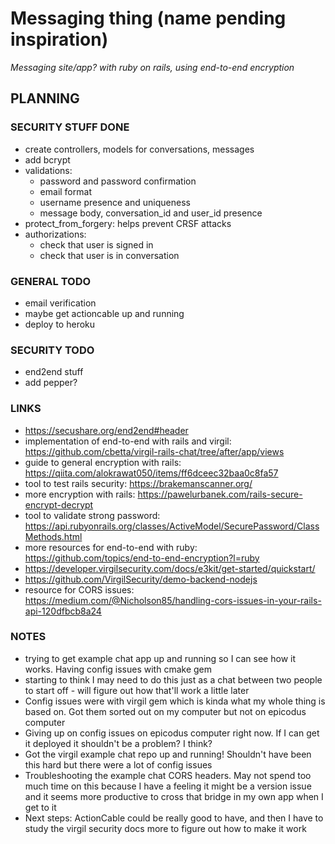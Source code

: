 # Messaging thing (name pending inspiration)
_Messaging site/app? with ruby on rails, using end-to-end encryption_

## PLANNING

### SECURITY STUFF DONE
  * create controllers, models for conversations, messages
  * add bcrypt
  * validations:
    * password and password confirmation
    * email format
    * username presence and uniqueness
    * message body, conversation_id and user_id presence
  * protect_from_forgery: helps prevent CRSF attacks
  * authorizations:
    * check that user is signed in
    * check that user is in conversation

### GENERAL TODO
  * email verification
  * maybe get actioncable up and running
  * deploy to heroku

### SECURITY TODO
  * end2end stuff
  * add pepper?

### LINKS
  * https://secushare.org/end2end#header
  * implementation of end-to-end with rails and virgil: https://github.com/cbetta/virgil-rails-chat/tree/after/app/views
  * guide to general encryption with rails: https://qiita.com/alokrawat050/items/ff6dceec32baa0c8fa57
  * tool to test rails security: https://brakemanscanner.org/
  * more encryption with rails: https://pawelurbanek.com/rails-secure-encrypt-decrypt
  * tool to validate strong password: https://api.rubyonrails.org/classes/ActiveModel/SecurePassword/ClassMethods.html
  * more resources for end-to-end with ruby: https://github.com/topics/end-to-end-encryption?l=ruby
  * https://developer.virgilsecurity.com/docs/e3kit/get-started/quickstart/
  * https://github.com/VirgilSecurity/demo-backend-nodejs
  * resource for CORS issues: https://medium.com/@Nicholson85/handling-cors-issues-in-your-rails-api-120dfbcb8a24

### NOTES
  * trying to get example chat app up and running so I can see how it works. Having config issues with cmake gem
  * starting to think I may need to do this just as a chat between two people to start off - will figure out how that'll work a little later
  * Config issues were with virgil gem which is kinda what my whole thing is based on. Got them sorted out on my computer but not on epicodus computer
  * Giving up on config issues on epicodus computer right now. If I can get it deployed it shouldn't be a problem? I think?
  * Got the virgil example chat repo up and running! Shouldn't have been this hard but there were a lot of config issues
  * Troubleshooting the example chat CORS headers. May not spend too much time on this because I have a feeling it might be a version issue and it seems more productive to cross that bridge in my own app when I get to it
  * Next steps: ActionCable could be really good to have, and then I have to study the virgil security docs more to figure out how to make it work
